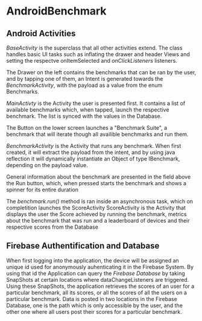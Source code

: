 # AndroidBenchmark

## Android Activities

*BaseActivity* is the superclass that all other activities extend.
The class handles basic UI tasks such as inflating the drawer and header Views and setting the respectve onItemSelected and *onClickListeners* listeners.

The Drawer on the left contains the benchmarks that can be ran by the user, and by tapping one of them, an Intent is generated towards the *BenchmarkActivity*, with the payload as a value from the enum Benchmarks.

*MainActivty* is the Activity the user is presented first. It contains a list of available benchmarks which, when tapped, launch the respective benchmark. The list is synced with the values in the Database.

The Button on the lower screen launches a "Benchmark Suite", a benchmark that will iterate though all availible benchmarks and run them.

*BenchmarkActivity* is the Activity that runs any benchmark.
When first created, it will extract the payload from the intent, and by using java reflection it will dynamically instantiate an Object of type IBenchmark, depending on the payload value.

General information about the benchmark are presented in the field above the Run button, which, when pressed starts the benchmark and shows a spinner for its entire duration

The *benchmark.run()* method is ran inside an asynchronous task, which on completition launches the ScoreActivity
ScoreActivity is the Activity that displays the user the Score achieved by running the benchmark, metrics about the benchmark that was run and a leaderboard of devices and their respective scores from the Database

## Firebase Authentification and Database

When first logging into the application, the device will be assigned an unique id used for anonymously auhenticating it in the Firebase System. By using that id the Application can query the *Firebase Database* by taking SnapShots at certain locations where dataChangeListeners are triggered.
Using these SnapShots, the application retrieves the scores of an user for a particular benchmark, all its scores, or all the scores of all the users on a particular benchmark. 
Data is posted in two locations in the Firebase Database, one is the path which is only accessible by the user, and the other one where all users post their scores for a particular benchmark.
